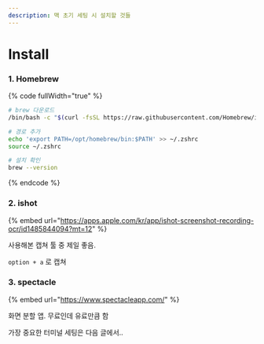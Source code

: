 ```yaml
---
description: 맥 초기 세팅 시 설치할 것들
---
```


# Install

### 1. Homebrew

{% code fullWidth="true" %}
```bash
# brew 다운로드
/bin/bash -c "$(curl -fsSL https://raw.githubusercontent.com/Homebrew/install/HEAD/install.sh)"

# 경로 추가
echo 'export PATH=/opt/homebrew/bin:$PATH' >> ~/.zshrc
source ~/.zshrc

# 설치 확인
brew --version
```
{% endcode %}

### 2. ishot

{% embed url="https://apps.apple.com/kr/app/ishot-screenshot-recording-ocr/id1485844094?mt=12" %}

사용해본 캡쳐 툴 중 제일 좋음.

`option + a` 로 캡쳐

### 3. spectacle

{% embed url="https://www.spectacleapp.com/" %}

화면 분할 앱. 무료인데 유료만큼 함



가장 중요한 터미널 세팅은 다음 글에서..
